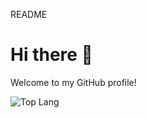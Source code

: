 README

# Hi there 👋
Welcome to my GitHub profile!


![Top Lang](https://img.shields.io/github/languages/top/amanramola/YOUR_REPO)

